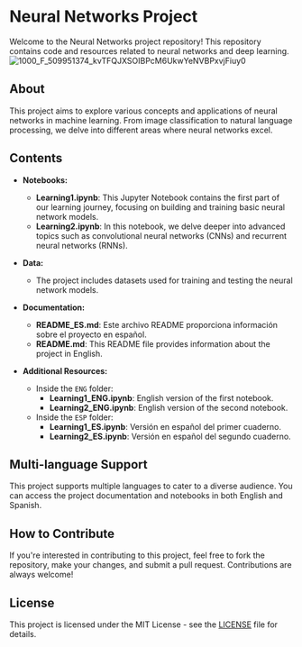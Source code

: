 # Neural Networks Project

Welcome to the Neural Networks project repository! This repository contains code and resources related to neural networks and deep learning.
![1000_F_509951374_kvTFQJXSOIBPcM6UkwYeNVBPxvjFiuy0](https://github.com/ManuelMorenoNeria/NeuralNetworks/assets/114908218/878073ac-5f4a-4ada-b9d6-d46a48c64ad7)
## About

This project aims to explore various concepts and applications of neural networks in machine learning. From image classification to natural language processing, we delve into different areas where neural networks excel.

## Contents

- **Notebooks:**
  - **Learning1.ipynb**: This Jupyter Notebook contains the first part of our learning journey, focusing on building and training basic neural network models.
  - **Learning2.ipynb**: In this notebook, we delve deeper into advanced topics such as convolutional neural networks (CNNs) and recurrent neural networks (RNNs).

- **Data:**
  - The project includes datasets used for training and testing the neural network models.

- **Documentation:**
  - **README_ES.md**: Este archivo README proporciona información sobre el proyecto en español.
  - **README.md**: This README file provides information about the project in English.
  
- **Additional Resources:**
  - Inside the `ENG` folder:
    - **Learning1_ENG.ipynb**: English version of the first notebook.
    - **Learning2_ENG.ipynb**: English version of the second notebook.
  - Inside the `ESP` folder:
    - **Learning1_ES.ipynb**: Versión en español del primer cuaderno.
    - **Learning2_ES.ipynb**: Versión en español del segundo cuaderno.

## Multi-language Support

This project supports multiple languages to cater to a diverse audience. You can access the project documentation and notebooks in both English and Spanish.

## How to Contribute

If you're interested in contributing to this project, feel free to fork the repository, make your changes, and submit a pull request. Contributions are always welcome!

## License

This project is licensed under the MIT License - see the [LICENSE](LICENSE) file for details.
